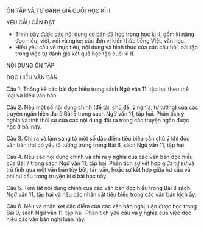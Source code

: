 ÔN TẬP VÀ TỰ ĐÁNH GIÁ CUỐI HỌC KÌ II

YÊU CẦU CẦN ĐẠT
- Trình bày được các nội dung cơ bản đã học trong học kì II, gồm kĩ năng đọc hiểu, viết, nói và nghe; các đơn vị kiến thức tiếng Việt, văn học.
- Hiểu yêu cầu về mục tiêu, nội dung và hình thức của các câu hỏi, bài tập trong việc tự đánh giá kết quả học tập cuối kì II.

NỘI DUNG ÔN TẬP

ĐỌC HIỂU VĂN BẢN

Câu 1. Thống kê các bài đọc hiểu trong sách Ngữ văn 11, tập hai theo thể loại và kiểu văn bản.

Câu 2. Nêu một số nội dung chính (đề tài, chủ đề, ý nghĩa, tư tưởng) của các truyện ngắn hiện đại ở Bài 5 trong sách Ngữ văn 11, tập hai. Phân tích ý nghĩa và tính thời sự của các nội dung đặt ra trong các truyện ngắn được học ở bài này.

Câu 3. Chỉ ra và làm sáng tỏ một số đặc điểm tiêu biểu cần chú ý khi đọc văn bản thơ có yếu tố tượng trưng trong Bài 6, sách Ngữ văn 11, tập hai.

Câu 4. Nêu các nội dung chính và chỉ ra ý nghĩa của các văn bản đọc hiểu của Bài 7 trong sách Ngữ văn 11, tập hai. Phân tích sự kết hợp giữa tư sự và trữ tình qua một văn bản tùy bút, tản văn, hoặc sự kết hợp giữa hư cấu và phi hư cấu trong truyện kí ở bài học này.

Câu 5. Tóm tắt nội dung chính của các văn bản đọc hiểu trong Bài 8 sách Ngữ văn 11, tập hai và nêu các nhân vật tiêu biểu trong các văn bản kịch ấy.

Câu 6. Nêu và nhận xét đặc điểm của các văn bản nghị luận được học trong Bài 9, sách Ngữ văn 11, tập hai. Phân tích yêu cầu và ý nghĩa của việc đọc hiểu các văn bản nghị luận này.